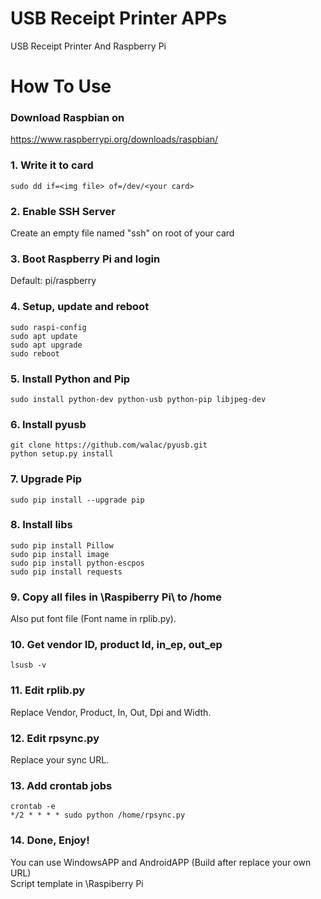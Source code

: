 # USB Receipt Printer APPs 

USB Receipt Printer And Raspberry Pi 

# How To Use 

### Download Raspbian on 
https://www.raspberrypi.org/downloads/raspbian/


### 1. Write it to card 
`sudo dd if=<img file> of=/dev/<your card>`


### 2. Enable SSH Server 
Create an empty file named "ssh" on root of your card


### 3. Boot Raspberry Pi and login 
Default: pi/raspberry


### 4. Setup, update and reboot 
`sudo raspi-config`  
`sudo apt update`  
`sudo apt upgrade`  
`sudo reboot`


### 5. Install Python and Pip 
`sudo install python-dev python-usb python-pip libjpeg-dev`


### 6. Install pyusb 
`git clone https://github.com/walac/pyusb.git`  
`python setup.py install`


### 7. Upgrade Pip 
`sudo pip install --upgrade pip`


### 8. Install libs 
`sudo pip install Pillow`  
`sudo pip install image`  
`sudo pip install python-escpos`  
`sudo pip install requests`


### 9. Copy all files in \Raspiberry Pi\ to /home  
Also put font file (Font name in rplib.py).


### 10. Get vendor ID, product Id, in_ep, out_ep 
`lsusb -v`


### 11. Edit rplib.py 
Replace Vendor, Product, In, Out, Dpi and Width.


### 12. Edit rpsync.py 
Replace your sync URL.


### 13. Add crontab jobs 
`crontab -e`  
`*/2 * * * * sudo python /home/rpsync.py`


### 14. Done, Enjoy! 
You can use WindowsAPP and AndroidAPP (Build after replace your own URL)  
Script template in \Raspiberry Pi 
